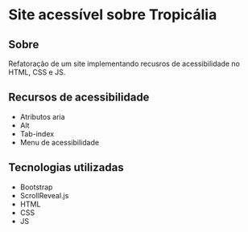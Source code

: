 # Site acessível sobre Tropicália
## Sobre
Refatoração de um site implementando recusros de acessibilidade no HTML, CSS e JS.
## Recursos de acessibilidade 
- Atributos aria
- Alt
- Tab-index
- Menu de acessibilidade
## Tecnologias utilizadas
- Bootstrap
- ScrollReveal.js
- HTML
- CSS
- JS